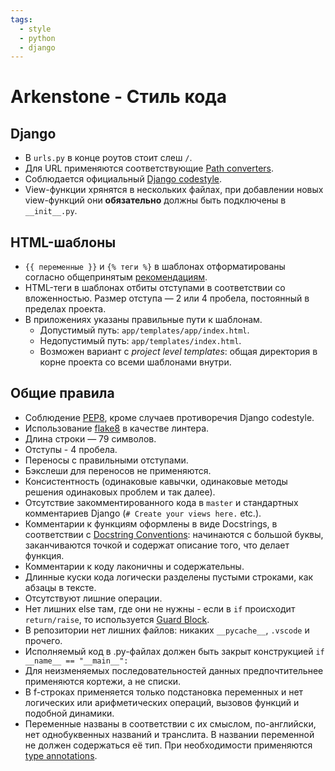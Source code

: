 ```yaml
---
tags:
  - style
  - python
  - django
---
```


# Arkenstone - Стиль кода

## Django

- В `urls.py` в конце роутов стоит слеш `/`.
- Для URL применяются соответствующие [Path converters](https://docs.djangoproject.com/en/3.1/topics/http/urls/#path-converters).
- Соблюдается официальный [Django codestyle](https://docs.djangoproject.com/en/dev/internals/contributing/writing-code/coding-style/).
- View-функции хрянятся в нескольких файлах, при добавлении новых view-функций они **обязательно** должны быть подключены в `__init__.py`.

## HTML-шаблоны

- `{{ переменные }}` и `{% теги %}` в шаблонах отформатированы согласно общепринятым [рекомендациям](https://docs.djangoproject.com/en/dev/internals/contributing/writing-code/coding-style/#template-style).
- HTML-теги в шаблонах отбиты отступами в соответствии со вложенностью. Размер отступа — 2 или 4 пробела, постоянный в пределах проекта.
- В приложениях указаны правильные пути к шаблонам.
	+ Допустимый путь: `app/templates/app/index.html`.
	+ Недопустимый путь: `app/templates/index.html`.
	+ Возможен вариант с *project level templates*: общая директория в корне проекта со всеми шаблонами внутри.

## Общие правила

- Cоблюдение [PEP8](https://www.python.org/dev/peps/pep-0008/), кроме случаев противоречия Django codestyle.
- Использование [flake8](https://flake8.pycqa.org/en/latest/) в качестве линтера.
- Длина строки — 79 символов.
- Отступы - 4 пробела.
- Переносы с правильными отступами.
- Бэкслеши для переносов не применяются.
- Консистентность (одинаковые кавычки, одинаковые методы решения одинаковых проблем и так далее).
- Отсутствие закомментированного кода в `master` и стандартных комментариев Django (`# Create your views here.` etc.).
- Комментарии к функциям оформлены в виде Docstrings, в соответствии с [Docstring Conventions](https://www.python.org/dev/peps/pep-0257/): начинаются с большой буквы, заканчиваются точкой и содержат описание того, что делает функция.
- Комментарии к коду лаконичны и содержательны.
- Длинные куски кода логически разделены пустыми строками, как абзацы в тексте.
- Отсутствуют лишние операции.
- Нет лишних else там, где они не нужны - если в `if` происходит `return/raise`, то используется [Guard Block](https://medium.com/lemon-code/guard-clauses-3bc0cd96a2d3).
- В репозитории нет лишних файлов: никаких `__pycache__`, `.vscode` и прочего.
- Исполняемый код в .py-файлах должен быть закрыт конструкцией
``
if __name__ == "__main__":
``
- Для неизменяемых последовательностей данных предпочтительнее применяются кортежи, а не списки.
- В f-строках применяется только подстановка переменных и нет логических или арифметических операций, вызовов функций и подобной динамики.
- Переменные названы в соответствии с их смыслом, по-английски, нет однобуквенных названий и транслита. В названии переменной не должен содержаться её тип. При необходимости применяются [type annotations](https://dev.to/dstarner/using-pythons-type-annotations-4cfe).

